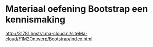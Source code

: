 # Materiaal oefening Bootstrap een kennismaking

http://31781.hosts1.ma-cloud.nl/siteMa-cloud/F1M2Ontwerp/Bootstrap/index.html